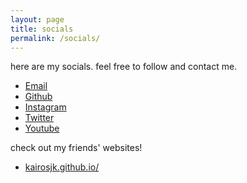 ```yaml
---
layout: page
title: socials
permalink: /socials/
---
```


here are my socials. feel free to follow and contact me. 

- [Email](mailto:macalua.gerard@gmail.com)
- [Github](https://github.com/Procinogen)
- [Instagram](https://www.instagram.com/procinogen/)
- [Twitter](https://twitter.com/home)
- [Youtube](https://www.youtube.com/channel/UCEO6q5zKo43cmbk1OHqbtJQ)

check out my friends' websites!
- [kairosjk.github.io/](https://kairosjk.github.io/)